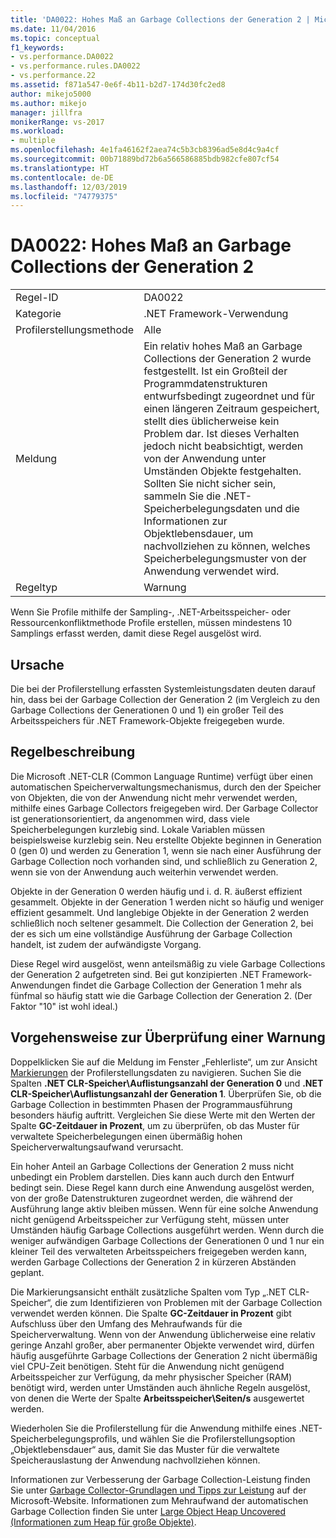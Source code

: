 ```yaml
---
title: 'DA0022: Hohes Maß an Garbage Collections der Generation 2 | Microsoft-Dokumentation'
ms.date: 11/04/2016
ms.topic: conceptual
f1_keywords:
- vs.performance.DA0022
- vs.performance.rules.DA0022
- vs.performance.22
ms.assetid: f871a547-0e6f-4b11-b2d7-174d30fc2ed8
author: mikejo5000
ms.author: mikejo
manager: jillfra
monikerRange: vs-2017
ms.workload:
- multiple
ms.openlocfilehash: 4e1fa46162f2aea74c5b3cb8396ad5e8d4c9a4cf
ms.sourcegitcommit: 00b71889bd72b6a566586885bdb982cfe807cf54
ms.translationtype: HT
ms.contentlocale: de-DE
ms.lasthandoff: 12/03/2019
ms.locfileid: "74779375"
---
```

# <a name="da0022-high-rate-of-gen-2-garbage-collections"></a>DA0022: Hohes Maß an Garbage Collections der Generation 2

|||
|-|-|
|Regel-ID|DA0022|
|Kategorie|.NET Framework-Verwendung|
|Profilerstellungsmethode|Alle|
|Meldung|Ein relativ hohes Maß an Garbage Collections der Generation 2 wurde festgestellt. Ist ein Großteil der Programmdatenstrukturen entwurfsbedingt zugeordnet und für einen längeren Zeitraum gespeichert, stellt dies üblicherweise kein Problem dar. Ist dieses Verhalten jedoch nicht beabsichtigt, werden von der Anwendung unter Umständen Objekte festgehalten. Sollten Sie nicht sicher sein, sammeln Sie die .NET-Speicherbelegungsdaten und die Informationen zur Objektlebensdauer, um nachvollziehen zu können, welches Speicherbelegungsmuster von der Anwendung verwendet wird.|
|Regeltyp|Warnung|

 Wenn Sie Profile mithilfe der Sampling-, .NET-Arbeitsspeicher- oder Ressourcenkonfliktmethode Profile erstellen, müssen mindestens 10 Samplings erfasst werden, damit diese Regel ausgelöst wird.

## <a name="cause"></a>Ursache
 Die bei der Profilerstellung erfassten Systemleistungsdaten deuten darauf hin, dass bei der Garbage Collection der Generation 2 (im Vergleich zu den Garbage Collections der Generationen 0 und 1) ein großer Teil des Arbeitsspeichers für .NET Framework-Objekte freigegeben wurde.

## <a name="rule-description"></a>Regelbeschreibung
 Die Microsoft .NET-CLR (Common Language Runtime) verfügt über einen automatischen Speicherverwaltungsmechanismus, durch den der Speicher von Objekten, die von der Anwendung nicht mehr verwendet werden, mithilfe eines Garbage Collectors freigegeben wird. Der Garbage Collector ist generationsorientiert, da angenommen wird, dass viele Speicherbelegungen kurzlebig sind. Lokale Variablen müssen beispielsweise kurzlebig sein. Neu erstellte Objekte beginnen in Generation 0 (gen 0) und werden zu Generation 1, wenn sie nach einer Ausführung der Garbage Collection noch vorhanden sind, und schließlich zu Generation 2, wenn sie von der Anwendung auch weiterhin verwendet werden.

 Objekte in der Generation 0 werden häufig und i. d. R. äußerst effizient gesammelt. Objekte in der Generation 1 werden nicht so häufig und weniger effizient gesammelt. Und langlebige Objekte in der Generation 2 werden schließlich noch seltener gesammelt. Die Collection der Generation 2, bei der es sich um eine vollständige Ausführung der Garbage Collection handelt, ist zudem der aufwändigste Vorgang.

 Diese Regel wird ausgelöst, wenn anteilsmäßig zu viele Garbage Collections der Generation 2 aufgetreten sind. Bei gut konzipierten .NET Framework-Anwendungen findet die Garbage Collection der Generation 1 mehr als fünfmal so häufig statt wie die Garbage Collection der Generation 2. (Der Faktor "10" ist wohl ideal.)

## <a name="how-to-investigate-a-warning"></a>Vorgehensweise zur Überprüfung einer Warnung
 Doppelklicken Sie auf die Meldung im Fenster „Fehlerliste“, um zur Ansicht [Markierungen](../profiling/marks-view.md) der Profilerstellungsdaten zu navigieren. Suchen Sie die Spalten **.NET CLR-Speicher\\Auflistungsanzahl der Generation 0** und **.NET CLR-Speicher\\Auflistungsanzahl der Generation 1**. Überprüfen Sie, ob die Garbage Collection in bestimmten Phasen der Programmausführung besonders häufig auftritt. Vergleichen Sie diese Werte mit den Werten der Spalte **GC-Zeitdauer in Prozent**, um zu überprüfen, ob das Muster für verwaltete Speicherbelegungen einen übermäßig hohen Speicherverwaltungsaufwand verursacht.

 Ein hoher Anteil an Garbage Collections der Generation 2 muss nicht unbedingt ein Problem darstellen. Dies kann auch durch den Entwurf bedingt sein. Diese Regel kann durch eine Anwendung ausgelöst werden, von der große Datenstrukturen zugeordnet werden, die während der Ausführung lange aktiv bleiben müssen. Wenn für eine solche Anwendung nicht genügend Arbeitsspeicher zur Verfügung steht, müssen unter Umständen häufig Garbage Collections ausgeführt werden. Wenn durch die weniger aufwändigen Garbage Collections der Generationen 0 und 1 nur ein kleiner Teil des verwalteten Arbeitsspeichers freigegeben werden kann, werden Garbage Collections der Generation 2 in kürzeren Abständen geplant.

 Die Markierungsansicht enthält zusätzliche Spalten vom Typ „.NET CLR-Speicher“, die zum Identifizieren von Problemen mit der Garbage Collection verwendet werden können. Die Spalte **GC-Zeitdauer in Prozent** gibt Aufschluss über den Umfang des Mehraufwands für die Speicherverwaltung. Wenn von der Anwendung üblicherweise eine relativ geringe Anzahl großer, aber permanenter Objekte verwendet wird, dürfen häufig ausgeführte Garbage Collections der Generation 2 nicht übermäßig viel CPU-Zeit benötigen. Steht für die Anwendung nicht genügend Arbeitsspeicher zur Verfügung, da mehr physischer Speicher (RAM) benötigt wird, werden unter Umständen auch ähnliche Regeln ausgelöst, von denen die Werte der Spalte **Arbeitsspeicher\Seiten/s** ausgewertet werden.

 Wiederholen Sie die Profilerstellung für die Anwendung mithilfe eines .NET-Speicherbelegungsprofils, und wählen Sie die Profilerstellungsoption „Objektlebensdauer“ aus, damit Sie das Muster für die verwaltete Speicherauslastung der Anwendung nachvollziehen können.

 Informationen zur Verbesserung der Garbage Collection-Leistung finden Sie unter [Garbage Collector-Grundlagen und Tipps zur Leistung](/previous-versions/dotnet/articles/ms973837(v=msdn.10)) auf der Microsoft-Website. Informationen zum Mehraufwand der automatischen Garbage Collection finden Sie unter [Large Object Heap Uncovered (Informationen zum Heap für große Objekte)](https://msdn.microsoft.com/magazine/cc534993.aspx).
